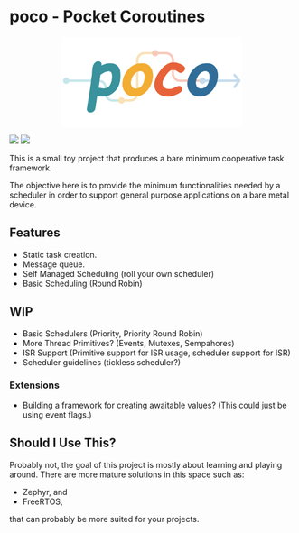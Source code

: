 # poco - Pocket Coroutines

<img src="docs/_static/logo-transparent.svg" alt="poco" style="max-height:160px;margin-left: auto;margin-right: auto;display:block;"/>

![](https://github.com/kenkaijie/poco/actions/workflows/ubuntu.yml/badge.svg)
![](https://readthedocs.org/projects/poco-coro/badge/?version=latest)

This is a small toy project that produces a bare minimum cooperative task framework.

The objective here is to provide the minimum functionalities needed by a scheduler in
order to support general purpose applications on a bare metal device.

## Features

- Static task creation.
- Message queue.
- Self Managed Scheduling (roll your own scheduler)
- Basic Scheduling (Round Robin)

## WIP

- Basic Schedulers (Priority, Priority Round Robin)
- More Thread Primitives? (Events, Mutexes, Sempahores)
- ISR Support (Primitive support for ISR usage, scheduler support for ISR)
- Scheduler guidelines (tickless scheduler?)

### Extensions

- Building a framework for creating awaitable values? (This could just be using event flags.)

## Should I Use This?

Probably not, the goal of this project is mostly about learning and playing around.
There are more mature solutions in this space such as:

- Zephyr, and
- FreeRTOS,

that can probably be more suited for your projects.
